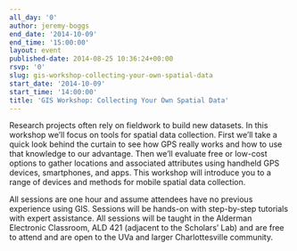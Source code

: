 ```yaml
---
all_day: '0'
author: jeremy-boggs
end_date: '2014-10-09'
end_time: '15:00:00'
layout: event
published-date: 2014-08-25 10:36:24+00:00
rsvp: '0'
slug: gis-workshop-collecting-your-own-spatial-data
start_date: '2014-10-09'
start_time: '14:00:00'
title: 'GIS Workshop: Collecting Your Own Spatial Data'
---
```


Research projects often rely on fieldwork to build new datasets. In this workshop we’ll focus on tools for spatial data collection. First we’ll take a quick look behind the curtain to see how GPS really works and how to use that knowledge to our advantage. Then we’ll evaluate free or low-cost options to gather locations and associated attributes using handheld GPS devices, smartphones, and apps. This workshop will introduce you to a range of devices and methods for mobile spatial data collection.

All sessions are one hour and assume attendees have no previous experience using GIS. Sessions will be hands-on with step-by-step tutorials with expert assistance. All sessions will be taught in the Alderman Electronic Classroom, ALD 421 (adjacent to the Scholars’ Lab) and are free to attend and are open to the UVa and larger Charlottesville community.
